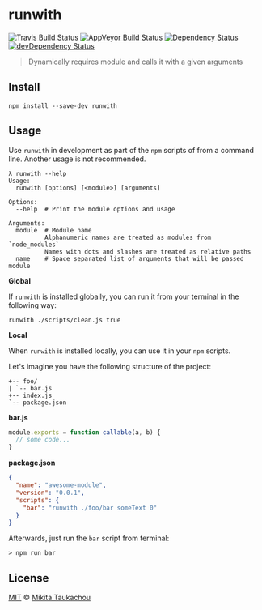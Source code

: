 runwith
==

[![Travis Build Status][travis-image]][travis-url]
[![AppVeyor Build Status][appveyor-image]][appveyor-url]
[![Dependency Status][dep-image]][dep-url]
[![devDependency Status][devdep-image]][devdep-url]

> Dynamically requires module and calls it with a given arguments

## Install ##

```
npm install --save-dev runwith
```

## Usage ##

Use `runwith` in development as part of the `npm` scripts of from a command line.
Another usage is not recommended.

```
λ runwith --help
Usage:
  runwith [options] [<module>] [arguments]

Options:
  --help  # Print the module options and usage

Arguments:
  module  # Module name
          Alphanumeric names are treated as modules from `node_modules`
          Names with dots and slashes are treated as relative paths
  name    # Space separated list of arguments that will be passed module
```

**Global**

If `runwith` is installed globally, you can run it from your terminal in the following way:

```
runwith ./scripts/clean.js true
```

**Local**

When `runwith` is installed locally, you can use it in your `npm` scripts.

Let's imagine you have the following structure of the project:

```
+-- foo/
| `-- bar.js
+-- index.js
`-- package.json
```

**bar.js**

```js
module.exports = function callable(a, b) {
  // some code...
}
```

**package.json**

```json
{
  "name": "awesome-module",
  "version": "0.0.1",
  "scripts": {
    "bar": "runwith ./foo/bar someText 0"
  }
}
```

Afterwards, just run the `bar` script from terminal:

```
> npm run bar
```


## License ##

[MIT](LICENSE) © [Mikita Taukachou](https://edloidas.com)

<!-- Links -->
[travis-url]: https://travis-ci.org/edloidas/runwith
[travis-image]: https://img.shields.io/travis/edloidas/runwith.svg?label=linux%20build

[appveyor-url]: https://ci.appveyor.com/project/edloidas/runwith
[appveyor-image]: https://img.shields.io/appveyor/ci/edloidas/runwith.svg?label=windows%20build

[coveralls-url]: https://coveralls.io/github/edloidas/runwith?branch=master
[coveralls-image]: https://coveralls.io/repos/github/edloidas/runwith/badge.svg?branch=master

[dep-url]: https://david-dm.org/edloidas/runwith
[dep-image]: https://david-dm.org/edloidas/runwith.svg

[devdep-url]: https://david-dm.org/edloidas/runwith#info=devDependencies
[devdep-image]: https://david-dm.org/edloidas/runwith/dev-status.svg
